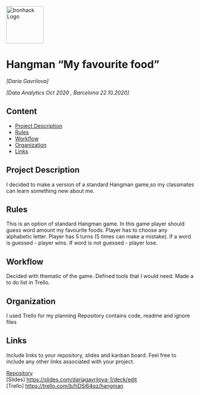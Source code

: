 <img src="https://bit.ly/2VnXWr2" alt="Ironhack Logo" width="100"/>

# Hangman “My favourite food”
*[Daria Gavrilova]*

*[Data Analytics Oct 2020 , Barcelona 22.10.2020]*

## Content
- [Project Description](#project-description)
- [Rules](#rules)
- [Workflow](#workflow)
- [Organization](#organization)
- [Links](#links)

## Project Description
I decided to make a version of a standard Hangman game,so my classmates can learn something new about me.

## Rules
This is an option of standard Hangman game.
In this game player should guess word amount my favourite foods.
Player has to choose any alphabetic letter. Player has 5 turns (5 times can make a mistake).
If a word is guessed - player wins. If word is not guessed - player lose.

## Workflow
Decided with thematic of the game.
Defined tools that I would need.
Made a to do list in Trello.

## Organization
I used Trello for my planning
Repository contains code, readme and ignore files


## Links
Include links to your repository, slides and kanban board. Feel free to include any other links associated with your project.

[Repository](https://github.com/)  
[Slides] https://slides.com/dariagavrilova-1/deck/edit  
[Trello] https://trello.com/b/hDSj64qz/hangman
